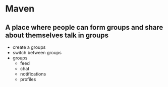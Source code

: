 # Maven
## A place where people can form groups and share about themselves talk in groups 


- create a groups 
- switch between groups
- groups
    - feed
    - chat
    - notifications
    - profiles
